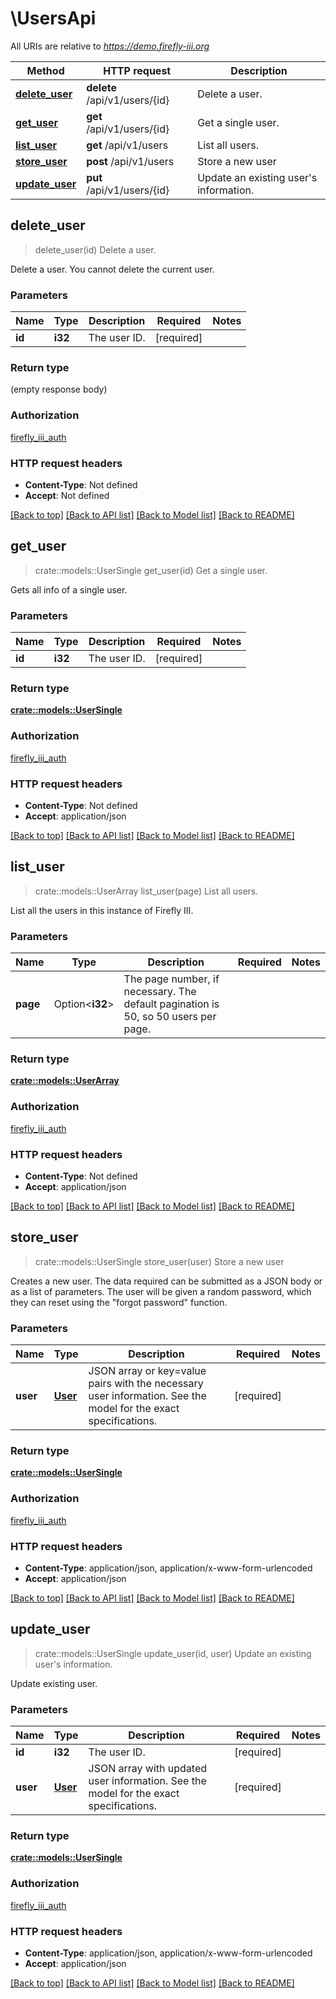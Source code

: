 # \UsersApi

All URIs are relative to *https://demo.firefly-iii.org*

Method | HTTP request | Description
------------- | ------------- | -------------
[**delete_user**](UsersApi.md#delete_user) | **delete** /api/v1/users/{id} | Delete a user.
[**get_user**](UsersApi.md#get_user) | **get** /api/v1/users/{id} | Get a single user.
[**list_user**](UsersApi.md#list_user) | **get** /api/v1/users | List all users.
[**store_user**](UsersApi.md#store_user) | **post** /api/v1/users | Store a new user
[**update_user**](UsersApi.md#update_user) | **put** /api/v1/users/{id} | Update an existing user's information.



## delete_user

> delete_user(id)
Delete a user.

Delete a user. You cannot delete the current user.

### Parameters


Name | Type | Description  | Required | Notes
------------- | ------------- | ------------- | ------------- | -------------
**id** | **i32** | The user ID. | [required] |

### Return type

 (empty response body)

### Authorization

[firefly_iii_auth](../README.md#firefly_iii_auth)

### HTTP request headers

- **Content-Type**: Not defined
- **Accept**: Not defined

[[Back to top]](#) [[Back to API list]](../README.md#documentation-for-api-endpoints) [[Back to Model list]](../README.md#documentation-for-models) [[Back to README]](../README.md)


## get_user

> crate::models::UserSingle get_user(id)
Get a single user.

Gets all info of a single user.

### Parameters


Name | Type | Description  | Required | Notes
------------- | ------------- | ------------- | ------------- | -------------
**id** | **i32** | The user ID. | [required] |

### Return type

[**crate::models::UserSingle**](UserSingle.md)

### Authorization

[firefly_iii_auth](../README.md#firefly_iii_auth)

### HTTP request headers

- **Content-Type**: Not defined
- **Accept**: application/json

[[Back to top]](#) [[Back to API list]](../README.md#documentation-for-api-endpoints) [[Back to Model list]](../README.md#documentation-for-models) [[Back to README]](../README.md)


## list_user

> crate::models::UserArray list_user(page)
List all users.

List all the users in this instance of Firefly III.

### Parameters


Name | Type | Description  | Required | Notes
------------- | ------------- | ------------- | ------------- | -------------
**page** | Option<**i32**> | The page number, if necessary. The default pagination is 50, so 50 users per page. |  |

### Return type

[**crate::models::UserArray**](UserArray.md)

### Authorization

[firefly_iii_auth](../README.md#firefly_iii_auth)

### HTTP request headers

- **Content-Type**: Not defined
- **Accept**: application/json

[[Back to top]](#) [[Back to API list]](../README.md#documentation-for-api-endpoints) [[Back to Model list]](../README.md#documentation-for-models) [[Back to README]](../README.md)


## store_user

> crate::models::UserSingle store_user(user)
Store a new user

Creates a new user. The data required can be submitted as a JSON body or as a list of parameters. The user will be given a random password, which they can reset using the \"forgot password\" function. 

### Parameters


Name | Type | Description  | Required | Notes
------------- | ------------- | ------------- | ------------- | -------------
**user** | [**User**](User.md) | JSON array or key=value pairs with the necessary user information. See the model for the exact specifications. | [required] |

### Return type

[**crate::models::UserSingle**](UserSingle.md)

### Authorization

[firefly_iii_auth](../README.md#firefly_iii_auth)

### HTTP request headers

- **Content-Type**: application/json, application/x-www-form-urlencoded
- **Accept**: application/json

[[Back to top]](#) [[Back to API list]](../README.md#documentation-for-api-endpoints) [[Back to Model list]](../README.md#documentation-for-models) [[Back to README]](../README.md)


## update_user

> crate::models::UserSingle update_user(id, user)
Update an existing user's information.

Update existing user.

### Parameters


Name | Type | Description  | Required | Notes
------------- | ------------- | ------------- | ------------- | -------------
**id** | **i32** | The user ID. | [required] |
**user** | [**User**](User.md) | JSON array with updated user information. See the model for the exact specifications. | [required] |

### Return type

[**crate::models::UserSingle**](UserSingle.md)

### Authorization

[firefly_iii_auth](../README.md#firefly_iii_auth)

### HTTP request headers

- **Content-Type**: application/json, application/x-www-form-urlencoded
- **Accept**: application/json

[[Back to top]](#) [[Back to API list]](../README.md#documentation-for-api-endpoints) [[Back to Model list]](../README.md#documentation-for-models) [[Back to README]](../README.md)

